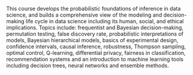 This course develops the probabilistic foundations of inference in data science, 
and builds a comprehensive view of the modeling and decision-making life cycle in data science 
including its human, social, and ethical implications. 
Topics include: 
frequentist and Bayesian decision-making, permutation testing, false discovery rate, probabilistic interpretations of models, Bayesian hierarchical models, basics of experimental design, confidence intervals, causal inference, robustness, Thompson sampling, optimal control, Q-learning, differential privacy, fairness in classification, recommendation systems and an introduction to machine learning tools including decision trees, neural networks and ensemble methods.
